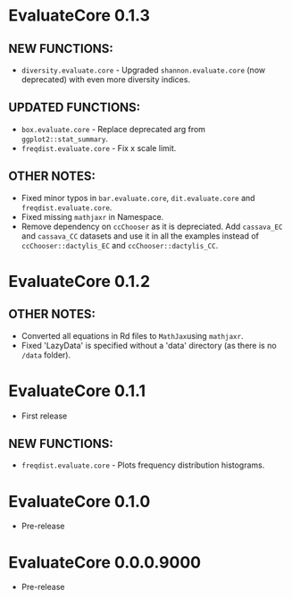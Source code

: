 # EvaluateCore  0.1.3

## NEW FUNCTIONS:
* `diversity.evaluate.core` - Upgraded `shannon.evaluate.core` (now deprecated) with even more diversity indices.

## UPDATED FUNCTIONS:
* `box.evaluate.core` - Replace deprecated arg from `ggplot2::stat_summary`.
* `freqdist.evaluate.core` - Fix x scale limit.

## OTHER NOTES: 
* Fixed minor typos in `bar.evaluate.core`, `dit.evaluate.core` and `freqdist.evaluate.core`.
* Fixed missing `mathjaxr` in Namespace.
* Remove dependency on `ccChooser` as it is depreciated. Add `cassava_EC` and `cassava_CC` datasets and use it in all the examples instead of `ccChooser::dactylis_EC` and `ccChooser::dactylis_CC`.

# EvaluateCore  0.1.2

## OTHER NOTES: 
* Converted all equations in Rd files to `MathJax`using `mathjaxr`.
* Fixed 'LazyData' is specified without a 'data' directory (as there is no `/data` folder).

# EvaluateCore  0.1.1

* First release

## NEW FUNCTIONS:
* `freqdist.evaluate.core` - Plots frequency distribution histograms.

# EvaluateCore  0.1.0

* Pre-release

# EvaluateCore  0.0.0.9000

* Pre-release
